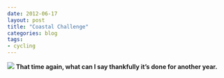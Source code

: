 ```yaml
---
date: 2012-06-17
layout: post
title: "Coastal Challenge"
categories: blog 
tags:
- cycling
---
```


![](/images/2012/coastal-12/Coastal2012-33.jpg)
**That time again, what can I say thankfully it’s done for another year.**

